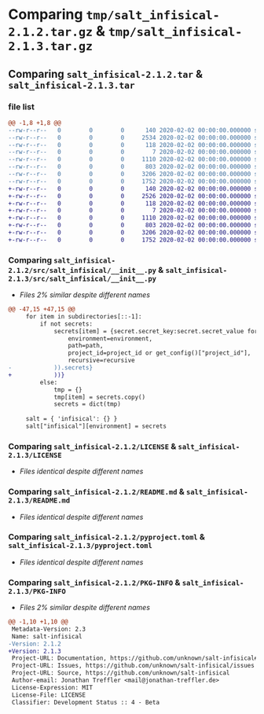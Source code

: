 # Comparing `tmp/salt_infisical-2.1.2.tar.gz` & `tmp/salt_infisical-2.1.3.tar.gz`

## Comparing `salt_infisical-2.1.2.tar` & `salt_infisical-2.1.3.tar`

### file list

```diff
@@ -1,8 +1,8 @@
--rw-r--r--   0        0        0      140 2020-02-02 00:00:00.000000 salt_infisical-2.1.2/src/salt_infisical/__about__.py
--rw-r--r--   0        0        0     2534 2020-02-02 00:00:00.000000 salt_infisical-2.1.2/src/salt_infisical/__init__.py
--rw-r--r--   0        0        0      118 2020-02-02 00:00:00.000000 salt_infisical-2.1.2/tests/__init__.py
--rw-r--r--   0        0        0        7 2020-02-02 00:00:00.000000 salt_infisical-2.1.2/.gitignore
--rw-r--r--   0        0        0     1110 2020-02-02 00:00:00.000000 salt_infisical-2.1.2/LICENSE
--rw-r--r--   0        0        0      803 2020-02-02 00:00:00.000000 salt_infisical-2.1.2/README.md
--rw-r--r--   0        0        0     3206 2020-02-02 00:00:00.000000 salt_infisical-2.1.2/pyproject.toml
--rw-r--r--   0        0        0     1752 2020-02-02 00:00:00.000000 salt_infisical-2.1.2/PKG-INFO
+-rw-r--r--   0        0        0      140 2020-02-02 00:00:00.000000 salt_infisical-2.1.3/src/salt_infisical/__about__.py
+-rw-r--r--   0        0        0     2526 2020-02-02 00:00:00.000000 salt_infisical-2.1.3/src/salt_infisical/__init__.py
+-rw-r--r--   0        0        0      118 2020-02-02 00:00:00.000000 salt_infisical-2.1.3/tests/__init__.py
+-rw-r--r--   0        0        0        7 2020-02-02 00:00:00.000000 salt_infisical-2.1.3/.gitignore
+-rw-r--r--   0        0        0     1110 2020-02-02 00:00:00.000000 salt_infisical-2.1.3/LICENSE
+-rw-r--r--   0        0        0      803 2020-02-02 00:00:00.000000 salt_infisical-2.1.3/README.md
+-rw-r--r--   0        0        0     3206 2020-02-02 00:00:00.000000 salt_infisical-2.1.3/pyproject.toml
+-rw-r--r--   0        0        0     1752 2020-02-02 00:00:00.000000 salt_infisical-2.1.3/PKG-INFO
```

### Comparing `salt_infisical-2.1.2/src/salt_infisical/__init__.py` & `salt_infisical-2.1.3/src/salt_infisical/__init__.py`

 * *Files 2% similar despite different names*

```diff
@@ -47,15 +47,15 @@
     for item in subdirectories[::-1]:
         if not secrets:
             secrets[item] = {secret.secret_key:secret.secret_value for secret in client.listSecrets(options=ListSecretsOptions(
                 environment=environment,
                 path=path,
                 project_id=project_id or get_config()["project_id"],
                 recursive=recursive
-            )).secrets}
+            ))}
         else:
             tmp = {}
             tmp[item] = secrets.copy()
             secrets = dict(tmp)
 
     salt = { 'infisical': {} }
     salt["infisical"][environment] = secrets
```

### Comparing `salt_infisical-2.1.2/LICENSE` & `salt_infisical-2.1.3/LICENSE`

 * *Files identical despite different names*

### Comparing `salt_infisical-2.1.2/README.md` & `salt_infisical-2.1.3/README.md`

 * *Files identical despite different names*

### Comparing `salt_infisical-2.1.2/pyproject.toml` & `salt_infisical-2.1.3/pyproject.toml`

 * *Files identical despite different names*

### Comparing `salt_infisical-2.1.2/PKG-INFO` & `salt_infisical-2.1.3/PKG-INFO`

 * *Files 2% similar despite different names*

```diff
@@ -1,10 +1,10 @@
 Metadata-Version: 2.3
 Name: salt-infisical
-Version: 2.1.2
+Version: 2.1.3
 Project-URL: Documentation, https://github.com/unknown/salt-infisical#readme
 Project-URL: Issues, https://github.com/unknown/salt-infisical/issues
 Project-URL: Source, https://github.com/unknown/salt-infisical
 Author-email: Jonathan Treffler <mail@jonathan-treffler.de>
 License-Expression: MIT
 License-File: LICENSE
 Classifier: Development Status :: 4 - Beta
```

